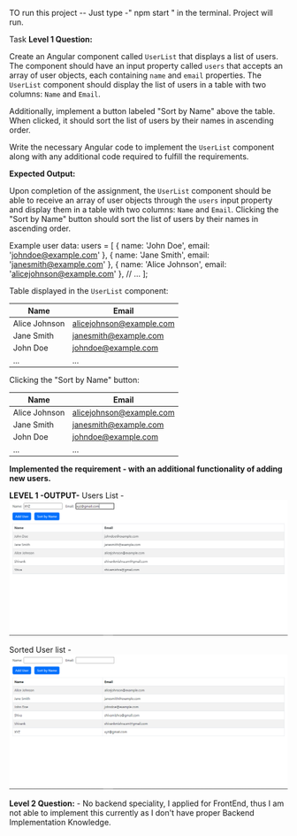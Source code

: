 TO run this project -- Just type -" npm start "  in the terminal. Project will run.


Task
**Level 1 Question:**

Create an Angular component called `UserList` that displays a list of users. The component should have an input property called `users` that accepts an array of user objects, each containing `name` and `email` properties. The `UserList` component should display the list of users in a table with two columns: `Name` and `Email`.

Additionally, implement a button labeled "Sort by Name" above the table. When clicked, it should sort the list of users by their names in ascending order.

Write the necessary Angular code to implement the `UserList` component along with any additional code required to fulfill the requirements.

**Expected Output:**

Upon completion of the assignment, the `UserList` component should be able to receive an array of user objects through the `users` input property and display them in a table with two columns: `Name` and `Email`. Clicking the "Sort by Name" button should sort the list of users by their names in ascending order.

Example user data:
users = [
{ name: 'John Doe', email: 'johndoe@example.com' },
{ name: 'Jane Smith', email: 'janesmith@example.com' },
{ name: 'Alice Johnson', email: 'alicejohnson@example.com' },
// ...
];


Table displayed in the `UserList` component:

| Name          | Email                  |
|---------------|------------------------|
| Alice Johnson | alicejohnson@example.com|
| Jane Smith    | janesmith@example.com   |
| John Doe      | johndoe@example.com     |
| ...           | ...                    |


Clicking the "Sort by Name" button:

| Name          | Email                  |
|---------------|------------------------|
| Alice Johnson | alicejohnson@example.com|
| Jane Smith    | janesmith@example.com   |
| John Doe      | johndoe@example.com     |
| ...           | ...                    |        


**Implemented the requirement - with an additional functionality of adding new users.**

**LEVEL 1 -OUTPUT-**
Users List -  ![img.png](img.png)

Sorted User list - ![img_1.png](img_1.png)




**Level 2 Question:** - No backend speciality, I applied for FrontEnd, 
thus I am not able to implement this currently as I don't have proper Backend Implementation Knowledge. 
